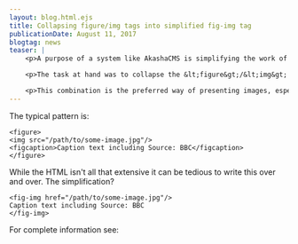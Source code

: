 ```yaml
---
layout: blog.html.ejs
title: Collapsing figure/img tags into simplified fig-img tag
publicationDate: August 11, 2017
blogtag: news
teaser: |
    <p>A purpose of a system like AkashaCMS is simplifying the work of content authors to more efficiently write their content.  The task of simplifying work is multi-faceted and can be taken in many different directions.</p>

    <p>The task at hand was to collapse the &lt;figure&gt;/&lt;img&gt; combination into a simplified tag.</p>

    <p>This combination is the preferred way of presenting images, especially when there's to be a caption.</p>
---
```


The typical pattern is:

```
<figure>
<img src="/path/to/some-image.jpg"/>
<figcaption>Caption text including Source: BBC</figcaption>
</figure>
```

While the HTML isn't all that extensive it can be tedious to write this over and over.  The simplification?

```
<fig-img href="/path/to/some-image.jpg"/>
Caption text including Source: BBC
</fig-img>
```

For complete information see: [](/plugins/built-in/index.html)
